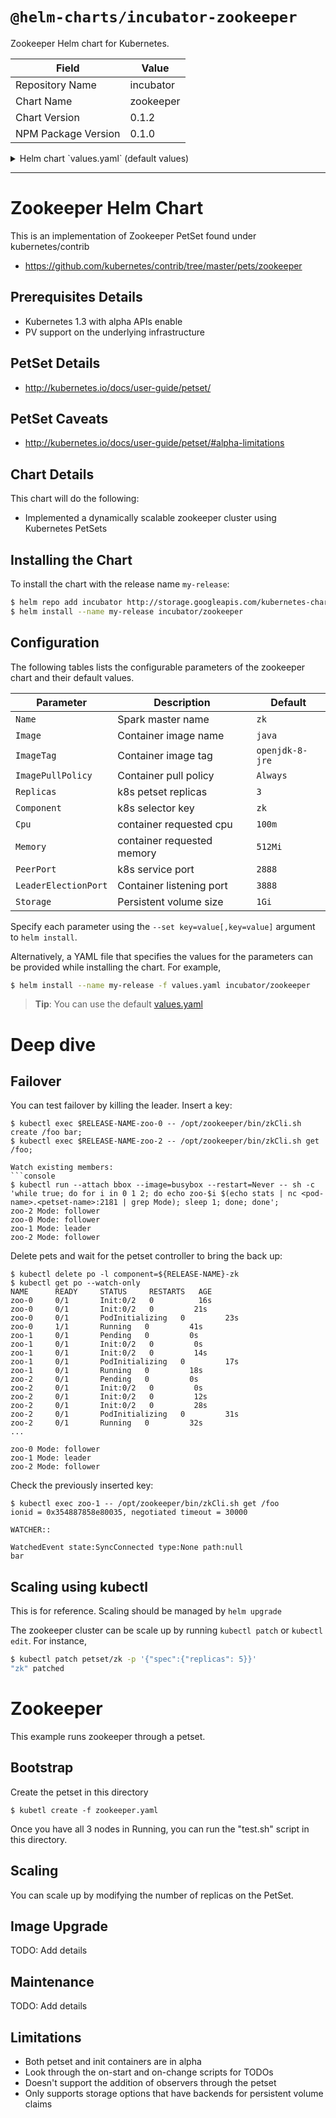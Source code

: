# `@helm-charts/incubator-zookeeper`

Zookeeper Helm chart for Kubernetes.

| Field               | Value     |
| ------------------- | --------- |
| Repository Name     | incubator |
| Chart Name          | zookeeper |
| Chart Version       | 0.1.2     |
| NPM Package Version | 0.1.0     |

<details>

<summary>Helm chart `values.yaml` (default values)</summary>

```yaml
# Default values for zookeeper.
# This is a YAML-formatted file.
# Declare name/value pairs to be passed into your templates.
# name: value

Name: zk
PeerPort: 2888
LeaderElectionPort: 3888
Component: 'zk'
Replicas: 3
Image: 'java'
ImageTag: 'openjdk-8-jre'
ImagePullPolicy: 'Always'
Cpu: '100m'
Memory: '512Mi'
Storage: '1Gi'
```

</details>

---

# Zookeeper Helm Chart

This is an implementation of Zookeeper PetSet found under kubernetes/contrib

- https://github.com/kubernetes/contrib/tree/master/pets/zookeeper

## Prerequisites Details

- Kubernetes 1.3 with alpha APIs enable
- PV support on the underlying infrastructure

## PetSet Details

- http://kubernetes.io/docs/user-guide/petset/

## PetSet Caveats

- http://kubernetes.io/docs/user-guide/petset/#alpha-limitations

## Chart Details

This chart will do the following:

- Implemented a dynamically scalable zookeeper cluster using Kubernetes PetSets

## Installing the Chart

To install the chart with the release name `my-release`:

```bash
$ helm repo add incubator http://storage.googleapis.com/kubernetes-charts-incubator
$ helm install --name my-release incubator/zookeeper
```

## Configuration

The following tables lists the configurable parameters of the zookeeper chart and their default values.

| Parameter            | Description                | Default         |
| -------------------- | -------------------------- | --------------- |
| `Name`               | Spark master name          | `zk`            |
| `Image`              | Container image name       | `java`          |
| `ImageTag`           | Container image tag        | `openjdk-8-jre` |
| `ImagePullPolicy`    | Container pull policy      | `Always`        |
| `Replicas`           | k8s petset replicas        | `3`             |
| `Component`          | k8s selector key           | `zk`            |
| `Cpu`                | container requested cpu    | `100m`          |
| `Memory`             | container requested memory | `512Mi`         |
| `PeerPort`           | k8s service port           | `2888`          |
| `LeaderElectionPort` | Container listening port   | `3888`          |
| `Storage`            | Persistent volume size     | `1Gi`           |

Specify each parameter using the `--set key=value[,key=value]` argument to `helm install`.

Alternatively, a YAML file that specifies the values for the parameters can be provided while installing the chart. For example,

```bash
$ helm install --name my-release -f values.yaml incubator/zookeeper
```

> **Tip**: You can use the default [values.yaml](values.yaml)

# Deep dive

## Failover

You can test failover by killing the leader. Insert a key:

````console
$ kubectl exec $RELEASE-NAME-zoo-0 -- /opt/zookeeper/bin/zkCli.sh create /foo bar;
$ kubectl exec $RELEASE-NAME-zoo-2 -- /opt/zookeeper/bin/zkCli.sh get /foo;

Watch existing members:
```console
$ kubectl run --attach bbox --image=busybox --restart=Never -- sh -c 'while true; do for i in 0 1 2; do echo zoo-$i $(echo stats | nc <pod-name>.<petset-name>:2181 | grep Mode); sleep 1; done; done';
zoo-2 Mode: follower
zoo-0 Mode: follower
zoo-1 Mode: leader
zoo-2 Mode: follower
````

Delete pets and wait for the petset controller to bring the back up:

```console
$ kubectl delete po -l component=${RELEASE-NAME}-zk
$ kubectl get po --watch-only
NAME      READY     STATUS     RESTARTS   AGE
zoo-0     0/1       Init:0/2   0          16s
zoo-0     0/1       Init:0/2   0         21s
zoo-0     0/1       PodInitializing   0         23s
zoo-0     1/1       Running   0         41s
zoo-1     0/1       Pending   0         0s
zoo-1     0/1       Init:0/2   0         0s
zoo-1     0/1       Init:0/2   0         14s
zoo-1     0/1       PodInitializing   0         17s
zoo-1     0/1       Running   0         18s
zoo-2     0/1       Pending   0         0s
zoo-2     0/1       Init:0/2   0         0s
zoo-2     0/1       Init:0/2   0         12s
zoo-2     0/1       Init:0/2   0         28s
zoo-2     0/1       PodInitializing   0         31s
zoo-2     0/1       Running   0         32s
...

zoo-0 Mode: follower
zoo-1 Mode: leader
zoo-2 Mode: follower
```

Check the previously inserted key:

```console
$ kubectl exec zoo-1 -- /opt/zookeeper/bin/zkCli.sh get /foo
ionid = 0x354887858e80035, negotiated timeout = 30000

WATCHER::

WatchedEvent state:SyncConnected type:None path:null
bar
```

## Scaling using kubectl

This is for reference. Scaling should be managed by `helm upgrade`

The zookeeper cluster can be scale up by running `kubectl patch` or `kubectl edit`. For instance,

```sh
$ kubectl patch petset/zk -p '{"spec":{"replicas": 5}}'
"zk" patched
```

# Zookeeper

This example runs zookeeper through a petset.

## Bootstrap

Create the petset in this directory

```
$ kubetl create -f zookeeper.yaml
```

Once you have all 3 nodes in Running, you can run the "test.sh" script in this directory.

## Scaling

You can scale up by modifying the number of replicas on the PetSet.

## Image Upgrade

TODO: Add details

## Maintenance

TODO: Add details

## Limitations

- Both petset and init containers are in alpha
- Look through the on-start and on-change scripts for TODOs
- Doesn't support the addition of observers through the petset
- Only supports storage options that have backends for persistent volume claims
